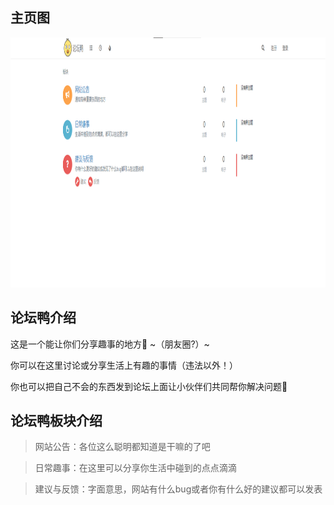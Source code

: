 ## 主页图

<img src="../../img/lty/lty.png" height="400px" class="img" />

## 论坛鸭介绍

这是一个能让你们分享趣事的地方🧚 ~（朋友圈?）~

你可以在这里讨论或分享生活上有趣的事情（违法以外！）

你也可以把自己不会的东西发到论坛上面让小伙伴们共同帮你解决问题🤗

## 论坛鸭板块介绍

> 网站公告：各位这么聪明都知道是干嘛的了吧

> 日常趣事：在这里可以分享你生活中碰到的点点滴滴

> 建议与反馈：字面意思，网站有什么bug或者你有什么好的建议都可以发表
